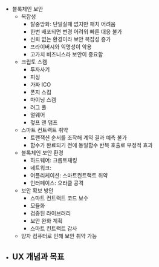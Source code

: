 - 블록체인 보안
	- 복잡성
		- 탈중앙화: 단일실패 없지만 패치 어려움
		- 한번 배포되면 변경 어려워 빠른 대응 불가
		- 신뢰 없는 환경이라 보안 복잡성 증가
		- 프라이버시와 익명성이 악용
		- 고가치 비즈니스라 보안이 중요함
	- 크립토 스캠
		- 투자사기
		- 피싱
		- 가짜 ICO
		- 폰지 스킴
		- 마이닝 스캠
		- 러그 풀
		- 멀웨어
		- 펖프 앤 덤프
	- 스마트 컨트랙트 취약
		- 트랜잭션 순서를 조작해 계약 결과 예측 불가
		- 함수가 완료되기 전에 동일함수 반복 호출로 부정적 효과
	- 블록체인 보안 환경
		- 하드웨어: 크롭토재킹
		- 네트워크: 
		- 어플리케이션: 스마트컨트랙트 취약
		- 인터페이스: 오라클 공격
	- 보안 확보 방안 
		- 스마트 컨트랙트 코드 보수
		- 모듈화
		- 검증된 라이브러리
		- 보안 완화 계획
		- 스마트 컨트랙트 감사
	- 양자 컴퓨터로 인해 보안 취약 가능
- UX 개념과 목표
	- 